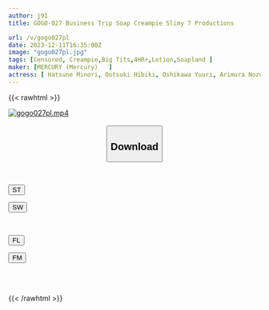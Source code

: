 ```yaml
---
author: j91
title: GOGO-027 Business Trip Soap Creampie Slimy 7 Productions

url: /v/gogo027pl
date: 2023-12-11T16:35:00Z
image: "gogo027pl.jpg"
tags: [Censored, Creampie,Big Tits,4HR+,Lotion,Soapland	]
maker: [MERCURY (Mercury)   ]
actress: [ Hatsune Minori, Ootsuki Hibiki, Oshikawa Yuuri, Arimura Nozomi, Tsujii Honoka, Mita Sakura ,Momose Kurumi ]
---
```



{{< rawhtml >}}

<div class="video" data-videoid="zbw8211bWrTYaVe">
    <a href="javascript:;">
        <img src="/v/gogo027pl/gogo027pl.jpg" width="WIDTH" height="HEIGHT" alt="gogo027pl.mp4" loading="lazy">
    </a>
</div>

<script type="text/javascript" src="https://j91.asia/asset/on-demand-st.js"></script>

<br>
  <link rel="stylesheet" href="https://j91.asia/asset/bs5.css">
  
  <center>
  <button class="btn btn-primary" type="button" data-bs-toggle="collapse" data-bs-target=".multi-collapse" aria-expanded="false" aria-controls="multiCollapseExample1 multiCollapseExample2"><h2>Download</h2></button></center>
</p>
<div class="row">
  <div class="col">
    <div class="collapse multi-collapse" id="multiCollapseExample1">
      <div class="card card-body">
	      	      <br>
<div class="buttons">  
<p><a href="https://streamtape.to/v/zbw8211bWrTYaVe" target="_blank"><button class="btn-hover color-3"><i class="fa fa-download"></i> ST</button></a></p>
<p><a href="https://flaswish.com/cn57toz2a8bc" target="_blank"><button class="btn-hover color-2"><i class="fa fa-download"></i> SW</button></a></p></div>
    </div>
  </div>
</div>
  <div class="col">
    <div class="collapse multi-collapse" id="multiCollapseExample2">
      <div class="card card-body">
	      <br>
<div class="buttons">
<p><a href="https://filelions.site/f/yrh7pctcedzh" target="_blank"><button class="btn-hover color-9"><i class="fa fa-download"></i> FL</button></a></p>
<p><a href="https://filemoon.sx/d/9kl73noxtrl2" target="_blank"><button class="btn-hover color-8"><i class="fa fa-download"></i> FM</button></a></p></div>
<br><br>
      </div>
    </div>
  </div>
</div>

{{< /rawhtml >}}